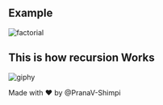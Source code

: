 ## Example
![factorial](https://user-images.githubusercontent.com/40532644/128869589-35749010-c05d-4c9a-92df-819d459fe44a.png)

## This is how recursion Works
![giphy](https://user-images.githubusercontent.com/40532644/128869583-8ec9e387-86be-466e-a3f8-10982b312d47.gif)

Made with ❤️ by @PranaV-Shimpi